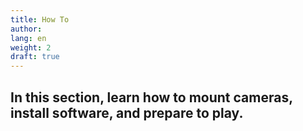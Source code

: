 ```yaml
---
title: How To
author:
lang: en
weight: 2
draft: true
---
```


## In this section, learn how to mount cameras, install software, and prepare to play.
